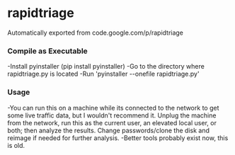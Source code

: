 # rapidtriage
Automatically exported from code.google.com/p/rapidtriage


### Compile as Executable
-Install pyinstaller (pip install pyinstaller)
-Go to the directory where rapidtriage.py is located
-Run 'pyinstaller --onefile rapidtriage.py'

### Usage
-You can run this on a machine while its connected to the network to get some live traffic data, but I wouldn't recommend it. Unplug the machine from the network, run this as the current user, an elevated local user, or both; then analyze the results. Change passwords/clone the disk and reimage if needed for further analysis.
-Better tools probably exist now, this is old. 
